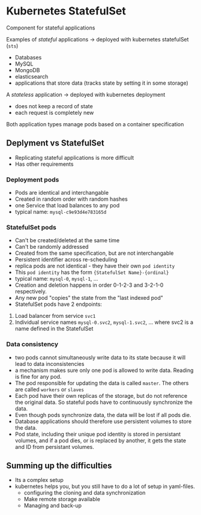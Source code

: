 # Kubernetes StatefulSet
Component for stateful applications

Examples of <i>stateful</i> applications -> deployed with kubernetes statefulSet (`sts`)
- Databases
- MySQL
- MongoDB
- elasticsearch
- applications that store data (tracks state by setting it in some storage)

A <i>stateless</i> application -> deployed with kubernetes deployment
- does not keep a record of state
- each request is completely new

Both application types manage pods based on a container specification

## Deplyment vs StatefulSet
- Replicating stateful applications is more difficult
- Has other requirements

### Deployment pods
- Pods are identical and interchangable
- Created in random order with random hashes
- one Service that load balances to any pod
- typical name: `mysql-c9e93d4e783165d`

### StatefulSet pods
- Can't be created/deleted at the same time
- Can't be randomly addressed
- Created from the same specification, but are not interchangable
- Persistent identifier across re-scheduling
- replica pods are not identical - they have their own `pod identity`
- This `pod identity` has the form `{StatefulSet Name}-{ordinal}`
- typical name: `mysql-0`, `mysql-1`, ...
- Creation and deletion happens in order 0-1-2-3 and 3-2-1-0 respectively. 
- Any new pod "copies" the state from the "last indexed pod"
- StatefulSet pods have 2 endpoints:
1) Load balancer from service `svc1`
2) Individual service names `mysql-0.svc2`, `mysql-1.svc2`, ... where svc2 is a name defined in the StatefulSet


### Data consistency
- two pods cannot simultaneously write data to its state because it will lead to data inconsistencies
- a mechanism makes sure only one pod is allowed to write data. Reading is fine for any pod.
- The pod responsible for updating the data is called `master`. The others are called `workers` or `slaves`
- Each pod have their own replicas of the storage, but do not reference the original data. So stateful pods have to continuously synchronize the data.
- Even though pods synchronize data, the data will be lost if all pods die.
- Database applications should therefore use persistent volumes to store the data.
- Pod state, including their unique pod identity is stored in persistant volumes, and if a pod dies, or is replaced by another, it gets the state and ID from persistant volumes.

## Summing up the difficulties
- Its a complex setup
- kubernetes helps you, but you still have to do a lot of setup in yaml-files.
    - configuring the cloning and data synchronization
    - Make remote storage available
    - Managing and back-up
